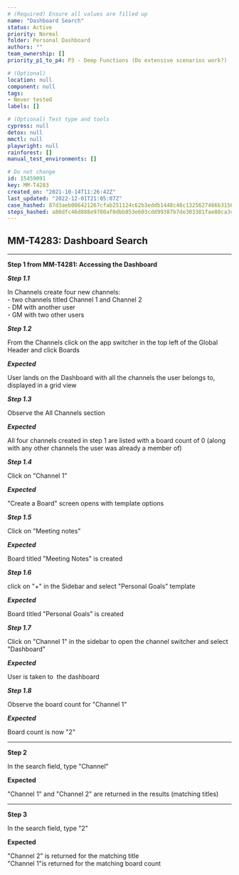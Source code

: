 ```yaml
---
# (Required) Ensure all values are filled up
name: "Dashboard Search"
status: Active
priority: Normal
folder: Personal Dashboard
authors: ""
team_ownership: []
priority_p1_to_p4: P3 - Deep Functions (Do extensive scenarios work?)

# (Optional)
location: null
component: null
tags: 
- Never tested
labels: []

# (Optional) Test type and tools
cypress: null
detox: null
mmctl: null
playwright: null
rainforest: []
manual_test_environments: []

# Do not change
id: 15459091
key: MM-T4283
created_on: "2021-10-14T11:26:42Z"
last_updated: "2022-12-01T21:05:07Z"
case_hashed: 87d3aeb086421267cfab251124c62b3eddb1448c48c1325627466b3156c1c0c1bfb6035d50c39dc63a169f7e6e2a9223
steps_hashed: a80dfc46d888e9780af0dbb853e603cdd99387b7de303381fae80ca3c8cf20a6d4633c35eab759636c8c722bb733e735
---
```


<!-- (Auto-generated) Based on frontmatter's "key" and "name" -->

## MM-T4283: Dashboard Search

---

**Step 1 from MM-T4281: Accessing the Dashboard**

<!-- (Auto-generated) Note: Steps 1.1 to 1.8 should not be updated here. Instead, modify directly to the referenced MM-T4281 test case. -->

_**Step 1.1**_

In Channels create four new channels:\
\- two channels titled Channel 1 and Channel 2\
\- DM with another user\
\- GM with two other users

_**Step 1.2**_

From the Channels click on the app switcher in the top left of the Global Header and click Boards

_**Expected**_

User lands on the Dashboard with all the channels the user belongs to, displayed in a grid view

_**Step 1.3**_

Observe the All Channels section

_**Expected**_

All four channels created in step 1 are listed with a board count of 0 (along with any other channels the user was already a member of)

_**Step 1.4**_

Click on "Channel 1"

_**Expected**_

"Create a Board" screen opens with template options

_**Step 1.5**_

Click on "Meeting notes"

_**Expected**_

Board titled "Meeting Notes" is created

_**Step 1.6**_

click on "+" in the Sidebar and select "Personal Goals" template

_**Expected**_

Board titled "Personal Goals" is created

_**Step 1.7**_

Click on "Channel 1" in the sidebar to open the channel switcher and select "Dashboard"

_**Expected**_

User is taken to  the dashboard

_**Step 1.8**_

Observe the board count for "Channel 1"

_**Expected**_

Board count is now "2"

---

**Step 2**

In the search field, type "Channel"

**Expected**

"Channel 1" and "Channel 2" are returned in the results (matching titles)

---

**Step 3**

In the search field, type "2"

**Expected**

"Channel 2" is returned for the matching title\
"Channel 1"is returned for the matching board count
